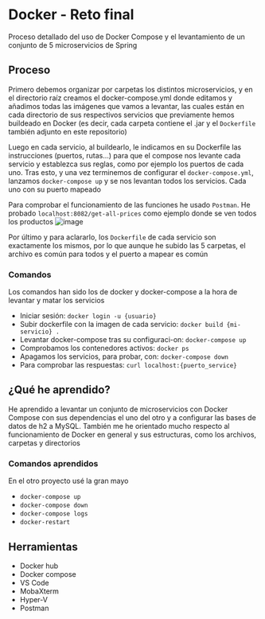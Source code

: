 # Docker - Reto final

Proceso detallado del uso de Docker Compose y el levantamiento de un conjunto de 5 microservicios de Spring

## Proceso

Primero debemos organizar por carpetas los distintos microservicios, y en el directorio raíz creamos el docker-compose.yml donde editamos y añadimos todas las imágenes que vamos a levantar, las cuales están en cada directorio de sus respectivos servicios que previamente hemos buildeado en Docker (es decir, cada carpeta contiene el .jar y el `Dockerfile` también adjunto en este repositorio)

Luego en cada servicio, al buildearlo, le indicamos en su Dockerfile las instrucciones (puertos, rutas...) para que el compose nos levante cada servicio y establezca sus reglas, como por ejemplo los puertos de cada uno. Tras esto, y una vez terminemos de configurar el `docker-compose.yml`, lanzamos `docker-compose up` y se nos levantan todos los servicios. Cada uno con su puerto mapeado

Para comprobar el funcionamiento de las funciones he usado `Postman`. He probado `localhost:8082/get-all-prices` como ejemplo donde se ven todos los productos
![image](https://user-images.githubusercontent.com/32489904/168285710-e764e1d5-96a0-4960-bfad-267b8180b8f3.png)


Por último y para aclararlo, los `Dockerfile` de cada servicio son exactamente los mismos, por lo que aunque he subido las 5 carpetas, el archivo es común para todos y el puerto a mapear es común

### Comandos

Los comandos han sido los de docker y docker-compose a la hora de levantar y matar los servicios

* Iniciar sesión: `docker login -u {usuario}`
* Subir dockerfile con la imagen de cada servicio: `docker build {mi-servicio} .`
* Levantar docker-compose tras su configuraci-on: `docker-compose up`
* Comprobamos los contenedores activos: `docker ps`
* Apagamos los servicios, para probar, con: `docker-compose down`
* Para comprobar las respuestas: `curl localhost:{puerto_service}`

## ¿Qué he aprendido?

He aprendido a levantar un conjunto de microservicios con Docker Compose con sus dependencias el uno del otro y a configurar las bases de datos de h2 a MySQL. También me he orientado mucho respecto al funcionamiento de Docker en general y sus estructuras, como los archivos, carpetas y directorios

### Comandos aprendidos

En el otro proyecto usé la gran mayo

* `docker-compose up`
* `docker-compose down`
* `docker-compose logs`
* `docker-restart`

## Herramientas

* Docker hub
* Docker compose
* VS Code
* MobaXterm
* Hyper-V
* Postman

